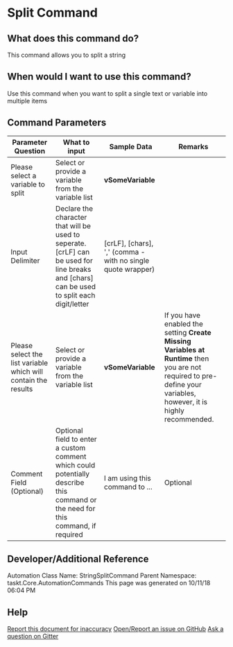 <!--TITLE: Split Command -->
<!-- SUBTITLE: a command in the Data Commands group -->
# Split Command


## What does this command do?
This command allows you to split a string


## When would I want to use this command?
Use this command when you want to split a single text or variable into multiple items


## Command Parameters
| Parameter Question   	| What to input  	|  Sample Data 	| Remarks  	|
| ---                    | ---               | ---           | ---       |
|Please select a variable to split|Select or provide a variable from the variable list|**vSomeVariable**||
|Input Delimiter|Declare the character that will be used to seperate. [crLF] can be used for line breaks and [chars] can be used to split each digit/letter|[crLF], [chars], ',' (comma - with no single quote wrapper)||
|Please select the list variable which will contain the results|Select or provide a variable from the variable list|**vSomeVariable**|If you have enabled the setting **Create Missing Variables at Runtime** then you are not required to pre-define your variables, however, it is highly recommended.|
|Comment Field (Optional)|Optional field to enter a custom comment which could potentially describe this command or the need for this command, if required|I am using this command to ...|Optional|


## Developer/Additional Reference
Automation Class Name: StringSplitCommand
Parent Namespace: taskt.Core.AutomationCommands
This page was generated on 10/11/18 06:04 PM


## Help
[Report this document for inaccuracy](/#)
[Open/Report an issue on GitHub](/#)
[Ask a question on Gitter](/#)
